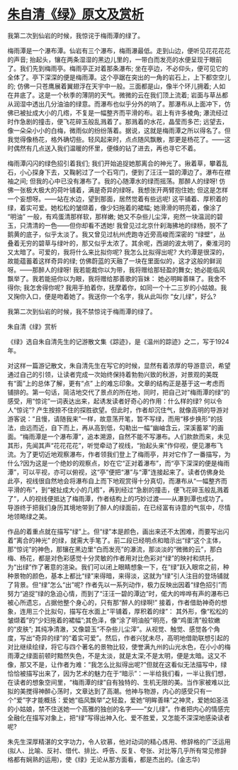 # [朱自清《绿》原文及赏析](https://www.vrrw.net/wx/9125.html)

我第二次到仙岩的时候，我惊诧于梅雨潭的绿了。

梅雨潭是一个瀑布潭。仙岩有三个瀑布，梅雨瀑最低。走到山边，便听见花花花花的声音; 抬起头，镶在两条湿湿的黑边儿里的，一带白而发亮的水便呈现于眼前了。我们先到梅雨亭。梅雨亭正对着那条瀑布; 坐在亭边，不必仰头，便可见它的全体了。亭下深深的便是梅雨潭。这个亭踞在突出的一角的岩石上，上下都空空儿的; 仿佛一只苍鹰展着翼翅浮在天宇中一般。三面都是山，像半个环儿拥着; 人如在井底了。这是一个秋季的薄阴的天气。微微的云在我们顶上流着; 岩面与草丛都从润湿中透出几分油油的绿意。而瀑布也似乎分外的响了。那瀑布从上面冲下，仿佛已被扯成大小的几绺，不复是一幅整齐而平滑的布。岩上有许多棱角; 瀑流经过时作急剧的撞击，便飞花碎玉般乱溅着了。那溅着的水花，晶莹而多芒; 远望去，像一朵朵小小的白梅，微雨似的纷纷落着。据说，这就是梅雨潭之所以得名了。但我觉得像杨花，格外确切些。轻风起来时，点点随风飘散，那更是杨花了。——这时偶然有几点送入我们温暖的怀里，便倏的钻了进去，再也寻它不着。



梅雨潭闪闪的绿色招引着我们; 我们开始追捉她那离合的神光了。揪着草，攀着乱石，小心探身下去，又鞠躬过了一个石穹门，便到了汪汪一碧的潭边了。瀑布在襟袖之间; 但我的心中已没有瀑布了。我的心随潭水的绿而摇荡。那醉人的绿呀! 仿佛一张极大极大的荷叶铺着，满是奇异的绿呀。我想张开两臂抱住她; 但这是怎样一个妄想呀。——站在水边，望到那面，居然觉着有些远呢! 这平铺着、厚积着的绿，着实可爱。她松松的皱缬着，像少妇拖着的裙幅; 她滑滑的明亮着，像涂了 “明油” 一般，有鸡蛋清那样软，那样嫩; 她又不杂些儿尘滓，宛然一块温润的碧玉，只清清的一色——但你却看不透她! 我曾见过北京什刹海拂地的绿杨，脱不了鹅黄的底子，似乎太淡了。我又曾见过杭州虎跑寺近旁高峻而深密的 “绿壁”，丛叠着无穷的碧草与绿叶的，那又似乎太浓了。其余呢，西湖的波太明了，秦淮河的又太暗了。可爱的，我将什么来比拟你呢? 我怎么比拟得出呢? 大约潭是很深的，故能蕴蓄着这样奇异的绿; 仿佛蔚蓝的天融了一块在里面似的，这才这般的鲜润呀。——那醉人的绿呀! 我若能裁你以为带，我将赠给那轻盈的舞女; 她必能临风飘举了。我若能挹你以为眼，我将赠给那善歌的盲妹： 她必明眸善睐了。我舍不得你; 我怎舍得你呢? 我用手拍着你，抚摩着你，如同一个十二三岁的小姑娘。我又掬你入口，便是吻着她了。我送你一个名字，我从此叫你 “女儿绿”，好么?

我第二次到仙岩的时候，我不禁惊诧于梅雨潭的绿了。

朱自清《绿》赏析

《绿》选自朱自清先生的记游散文集《踪迹》，是《温州的踪迹》之二，写于1924年。

对这样一篇游记散文，朱自清先生在写它的时候，显然有着浓厚的导游意识，希望通过自己的引领，让读者完成一次始终保持着勃勃兴致的秋游，对景观的美既有“面”上的总体了解，更有“点” 上的难忘印象。文章的结构正是基于这一考虑而铺排的。第一句话，简洁地交代了景点的所在地，同时，把自己对“梅雨潭的绿”的感受，用“惊诧”一词表达出来，起诱发读者好奇心的作用：什么样的绿? 何以令人“惊诧”? 产生按捺不住的探胜欲望。但此时，作者却沉住气，就像高明的导游对游客说：“且慢，请随我来”一样，故意荡开笔，暂不写绿，而用“移步换形”的技法，由远而近，自下而上，再从高到低，勾勒出一幅“幽岫含云，深溪蓄翠”的画面。“梅雨潭是一个瀑布潭”，追本溯源，自然不能不写瀑布。人们款款而来，未见其形，先闻其声“花花花花”，听觉牵动了视线，“抬起头来”作仰视，便见瀑布飞流。为了更切近地观察瀑布，作者领我们登上了梅雨亭，并对它作了一番描写，为什么?因为这是一个绝妙的观察点，妙在它“正对着瀑布”，而“亭下深深的便是梅雨潭”，可以平视，亦可以俯视，这“亭”便把“瀑”与“潭”连接起来了。读者仿佛身处此亭，视线很自然地会将瀑布自上而下地观赏得十分真切，而瀑布从“一幅整齐而平滑的布”，到“被扯成大小的几绺”，再到经过“急剧的撞击，便飞花碎玉般乱溅着了”，人的视线便抵达了梅雨潭，作者结构上的巧妙过渡——从瀑到潭也成功了。导游终于把我们身历其境地带到了醉人的绿面前，在已经富有诗意的气氛中，尽情地领略绿之美。

作品的着重点就在描写“绿”上。但“绿”本是颜色，画出来还不太困难，而要写出闪着“离合的神光” 的绿，就需大手笔了。前二段已经明点和暗示出“绿”这个主体，那“惊诧”的神色，那镶在黑边里“白而发亮”的瀑流，那淡淡的“微微的云”，那白梅、杨花，都是对色彩感觉十分灵敏的作者用对比色彩对“绿”的映衬和烘托，为“出绿”作了著意的渲染。我们可以闭上眼睛想象一下，在“绿”跃入眼帘之前，种种景物的颜色，基本上都比“绿”来得暗，来得淡，这就为“绿”引人注目的登场铺就了背景。但“绿”怎么“出”呢? 作者先以一系列动作，极力反映出因着“绿色招引”而努力“追捉”绿的急迫心情，而到了“汪汪一碧的潭边”时，偌大的哗哗有声的瀑布已被心所遗忘，占据他整个身心的，只有那“醉人的绿啊!” 接着，作者借助神奇的想象，连用三个比拟句，描写在水面上“平铺着，厚积着的绿”： 其外形，像“松松的皱缬着”的“少妇拖着的裙幅”;其色泽，像“涂了明油般”明亮，像“鸡蛋清”般软嫩的“皮肤”; 其纯净清澈，又像碧玉“不杂些儿尘滓”。从视觉、触觉、感觉各个角度，写出“奇异的绿”的“着实可爱”。然后，作者兴犹未尽，高明地借助联想引起的对比继续绘绿，将它与四个著名的景物比较，使誉满九州的山光水色，在小小的梅雨潭之绿面前顿时黯然失色，不是太淡，就是太深;不是太明，便是太暗。这又不像，那又不是，让作者为难：“我怎么比拟得出呢?”但就在这看似无法描写中，绿恰恰被描写出来了，因为艺术的魅力在于“暗示”：一半给我们看，一半让我们想，在读者的想象空间里，“梅雨潭的绿”自有独特的、生机无限的美。当作家被难以比拟的美搅得神醉心荡时，文章达到了高潮。他神与物游，内心的感受只有一个“爱”字才能概括：爱她“临风飘举”之轻盈，爱她“明眸善睐”之神灵，爱她如圣洁的小姑娘，禁不住送她一个高雅的独创的名字——“女儿绿”。作者把内心的情感完全融化在描写对象上，把“绿”写得出神入化、爱不胜爱，又怎能不深深地感染读者呢?

朱先生深厚精湛的文字功力，令人钦慕，他对动词的精心炼用、修辞格的广泛运用(拟人、比喻、反衬、借代、排比、呼告、反复、夸张、对比等几乎所有常见修辞格都有娴熟的运用)，使《绿》无论从那方面看，都是杰出的。(金志华)


